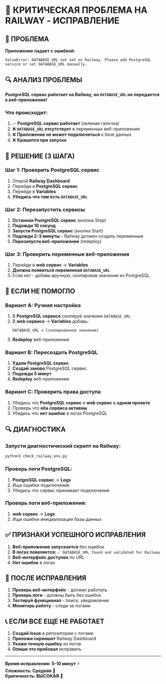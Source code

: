 # 🚨 КРИТИЧЕСКАЯ ПРОБЛЕМА НА RAILWAY - ИСПРАВЛЕНИЕ

## 🚨 ПРОБЛЕМА
**Приложение падает с ошибкой:**
```
ValueError: DATABASE_URL not set on Railway. Please add PostgreSQL service or set DATABASE_URL manually.
```

## 🔍 АНАЛИЗ ПРОБЛЕМЫ
**PostgreSQL сервис работает на Railway, но `DATABASE_URL` не передается в веб-приложение!**

### Что происходит:
1. ✅ **PostgreSQL сервис работает** (зеленая галочка)
2. ❌ **`DATABASE_URL` отсутствует** в переменных веб-приложения
3. ❌ **Приложение не может подключиться** к базе данных
4. ❌ **Крашится при запуске**

## 🔧 РЕШЕНИЕ (3 ШАГА)

### Шаг 1: Проверить PostgreSQL сервис
1. Открой **Railway Dashboard**
2. Перейди в **PostgreSQL сервис**
3. Перейди в **Variables**
4. **Убедись что там есть `DATABASE_URL`**

### Шаг 2: Перезапустить сервисы
1. **Останови PostgreSQL сервис** (кнопка Stop)
2. **Подожди 10 секунд**
3. **Запусти PostgreSQL сервис** (кнопка Start)
4. **Подожди 2-3 минуты** - Railway должен создать переменные
5. **Перезапусти веб-приложение** (redeploy)

### Шаг 3: Проверить переменные веб-приложения
1. Перейди в **web сервис** → **Variables**
2. **Должна появиться переменная `DATABASE_URL`**
3. Если нет - добавь вручную, скопировав значение из PostgreSQL

## 🚨 ЕСЛИ НЕ ПОМОГЛО

### Вариант A: Ручная настройка
1. В **PostgreSQL сервисе** скопируй значение `DATABASE_URL`
2. В **web сервисе** → **Variables** добавь:
   ```
   DATABASE_URL = [скопированное значение]
   ```
3. **Redeploy** веб-приложение

### Вариант B: Пересоздать PostgreSQL
1. **Удали PostgreSQL сервис**
2. **Создай заново** PostgreSQL сервис
3. **Подожди 5 минут**
4. **Redeploy** веб-приложение

### Вариант C: Проверить права доступа
1. Убедись что **PostgreSQL сервис** и **web сервис** в **одном проекте**
2. Проверь что **оба сервиса активны**
3. Убедись что **нет ошибок** в логах PostgreSQL

## 🔍 ДИАГНОСТИКА

### Запусти диагностический скрипт на Railway:
```bash
python3 check_railway_env.py
```

### Проверь логи PostgreSQL:
1. **PostgreSQL сервис** → **Logs**
2. Ищи ошибки подключения
3. Убедись что сервис принимает подключения

### Проверь логи веб-приложения:
1. **web сервис** → **Logs**
2. Ищи ошибки инициализации базы данных

## ✅ ПРИЗНАКИ УСПЕШНОГО ИСПРАВЛЕНИЯ

1. **Веб-приложение запускается** без ошибок
2. **В логах появляется:** `✅ DATABASE_URL found and validated for Railway`
3. **Веб-интерфейс доступен** по URL
4. **Нет ошибок** в логах

## 🚀 ПОСЛЕ ИСПРАВЛЕНИЯ

1. **Проверь веб-интерфейс** - должен работать
2. **Проверь логи** - должны быть без ошибок
3. **Тестируй функционал** - поиск, уведомления
4. **Мониторь работу** - следи за логами

## 📞 ЕСЛИ ВСЕ ЕЩЕ НЕ РАБОТАЕТ

1. **Создай Issue** в репозитории с логами
2. **Приложи скриншот** Railway Dashboard
3. **Укажи точную ошибку** из логов
4. **Опиши что пробовал** исправить

---

**Время исправления: 5-10 минут** ⚡  
**Сложность: Средняя** 🔧  
**Критичность: ВЫСОКАЯ** 🚨
